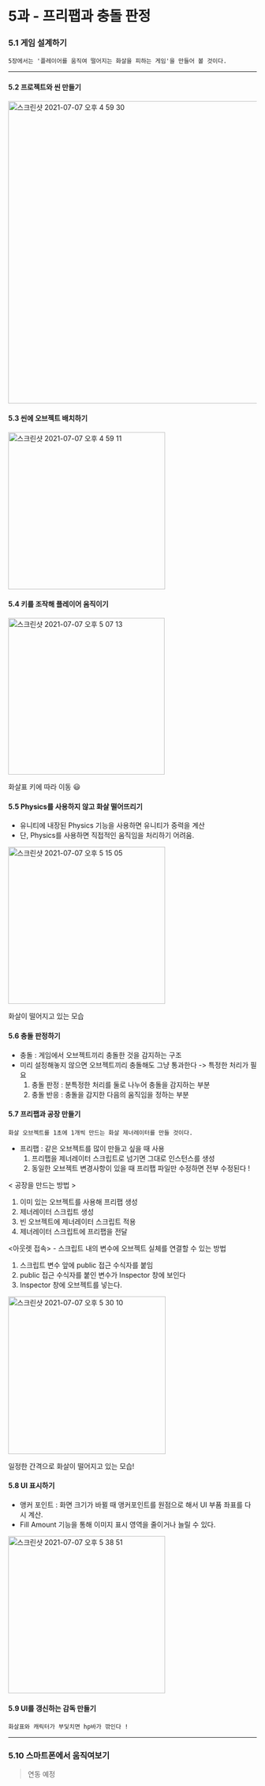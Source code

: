 # 5과 - 프리팹과 충돌 판정


### 5.1 게임 설계하기
  
    5장에서는 '플레이어를 움직여 떨어지는 화살을 피하는 게임'을 만들어 볼 것이다.

-----
#### 5.2 프로젝트와 씬 만들기

<img width="612" alt="스크린샷 2021-07-07 오후 4 59 30" src="https://user-images.githubusercontent.com/43170505/124722127-b3aa8880-df44-11eb-89b6-ad00a604ba6d.png">

#### 5.3 씬에 오브젝트 배치하기

<img width="318" alt="스크린샷 2021-07-07 오후 4 59 11" src="https://user-images.githubusercontent.com/43170505/124722078-a7bec680-df44-11eb-9fe8-95f559c8664c.png">

#### 5.4 키를 조작해 플레이어 움직이기

<img width="317" alt="스크린샷 2021-07-07 오후 5 07 13" src="https://user-images.githubusercontent.com/43170505/124723229-c8d3e700-df45-11eb-8a1e-c4b035113195.png">

화살표 키에 따라 이동 :smiley:

#### 5.5 Physics를 사용하지 않고 화살 떨어뜨리기

- 유니티에 내장된 Physics 기능을 사용하면 유니티가 중력을 계산
- 단, Physics를 사용하면 직접적인 움직임을 처리하기 어려움.

<img width="318" alt="스크린샷 2021-07-07 오후 5 15 05" src="https://user-images.githubusercontent.com/43170505/124724332-e05f9f80-df46-11eb-9bc8-a2f117f4cc84.png">

화살이 떨어지고 있는 모습 

#### 5.6 충돌 판정하기

- 충돌 : 게임에서 오브젝트끼리 충돌한 것을 감지하는 구조
- 미리 설정해놓지 않으면 오브젝트끼리 충돌해도 그냥 통과한다 -> 특정한 처리가 필요
    1. 충돌 판정 : 분특정한 처리를 둘로 나누어 충돌을 감지하는 부분
    2. 충돌 반응 : 충돌을 감지한 다음의 움직임을 정하는 부분

#### 5.7 프리팹과 공장 만들기

    화살 오브젝트를 1초에 1개씩 만드는 화살 제너레이터를 만들 것이다.

- 프리팹 : 같은 오브젝트를 많이 만들고 싶을 때 사용
    1. 프리팹을 제너레이터 스크립트로 넘기면 그대로 인스턴스를 생성
    2. 동일한 오브젝트 변경사항이 있을 때 프리팹 파일만 수정하면 전부 수정된다 !
    
< 공장을 만드는 방법 >
1. 이미 있는 오브젝트를 사용해 프리팹 생성
2. 제너레이터 스크립트 생성
3. 빈 오브젝트에 제너레이터 스크립트 적용
4. 제너레이터 스크립트에 프리팹을 전달

<아웃렛 접속> - 스크립트 내의 변수에 오브젝트 실체를 연결할 수 있는 방법
1. 스크립트 변수 앞에 public 접근 수식자를 붙임
2. public 접근 수식자를 붙인 변수가 Inspector 창에 보인다
3. Inspector 창에 오브젝트를 넣는다.

<img width="319" alt="스크린샷 2021-07-07 오후 5 30 10" src="https://user-images.githubusercontent.com/43170505/124726738-fd956d80-df48-11eb-9ec1-010ae1b83cf6.png">

일정한 간격으로 화살이 떨어지고 있는 모습! 

#### 5.8 UI 표시하기

- 앵커 포인트 : 화면 크기가 바뀔 때 앵커포인트를 원점으로 해서 UI 부품 좌표를 다시 계산.
- Fill Amount 기능을 통해 이미지 표시 영역을 줄이거나 늘릴 수 있다.

<img width="318" alt="스크린샷 2021-07-07 오후 5 38 51" src="https://user-images.githubusercontent.com/43170505/124728020-33872180-df4a-11eb-8d8f-beed7e2ddbd5.png">

#### 5.9 UI를 갱신하는 감독 만들기

    화살표와 캐릭터가 부딫치면 hp바가 깎인다 !

-----
### 5.10 스마트폰에서 움직여보기

> 연동 예정












